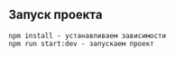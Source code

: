## Запуск проекта

```
npm install - устанавливаем зависимости
npm run start:dev - запускаем проект
```
